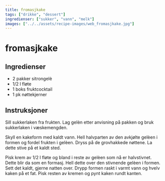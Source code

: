 ```yaml
---
title: fromasjkake
tags: ["drikke", "dessert"]
ingredienser: ["sukker", "vann", "melk"]
images: ["../../assets/recipe-images/web_fromasjkake.jpg"]
---
```


# fromasjkake

## Ingredienser

- 2 pakker sitrongelè
- 1/2 l fløte
- 1 boks fruktcocktail
- 1 pk nøttekjerner

## Instruksjoner

Sill sukkerlaken fra frukten. Lag gelèn etter anvisning på pakken og bruk sukkerlaken i væskemengden.

Skyll en kakeform med kaldt vann. Hell halvparten av den avkjølte gelèen i formen og fordel frukten i gelèen. Dryss på de grovhakkede nøttene. La dette stive på et kaldt sted.

Pisk krem av 1/2 l fløte og bland i reste av gelèen som nå er halvstivnet. Dette blir da som en formasj. Hell dette over den stivnende gelèen i formen. Sett det kaldt, gjerne natten over. Drypp formen raskt i varmt vann og hvelv kaken på et fat. Pisk resten av kremen og pynt kaken rundt kanten.
